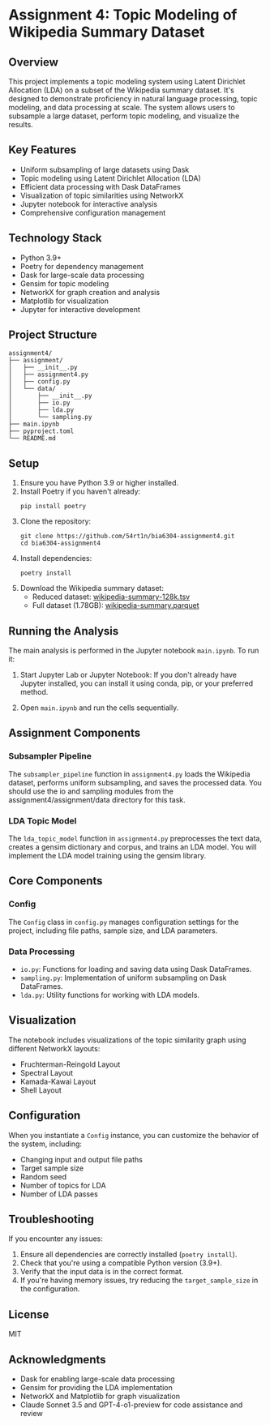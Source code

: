# Assignment 4: Topic Modeling of Wikipedia Summary Dataset

## Overview

This project implements a topic modeling system using Latent Dirichlet Allocation (LDA) on a subset of the Wikipedia summary dataset. It's designed to demonstrate proficiency in natural language processing, topic modeling, and data processing at scale. The system allows users to subsample a large dataset, perform topic modeling, and visualize the results.

## Key Features

- Uniform subsampling of large datasets using Dask
- Topic modeling using Latent Dirichlet Allocation (LDA)
- Efficient data processing with Dask DataFrames
- Visualization of topic similarities using NetworkX
- Jupyter notebook for interactive analysis
- Comprehensive configuration management

## Technology Stack

- Python 3.9+
- Poetry for dependency management
- Dask for large-scale data processing
- Gensim for topic modeling
- NetworkX for graph creation and analysis
- Matplotlib for visualization
- Jupyter for interactive development

## Project Structure

```
assignment4/
├── assignment/
│   ├── __init__.py
│   ├── assignment4.py
│   ├── config.py
│   └── data/
│       ├── __init__.py
│       ├── io.py
│       ├── lda.py
│       └── sampling.py
├── main.ipynb
├── pyproject.toml
└── README.md
```

## Setup

1. Ensure you have Python 3.9 or higher installed.
2. Install Poetry if you haven't already:
   ```
   pip install poetry
   ```
3. Clone the repository:
   ```
   git clone https://github.com/54rt1n/bia6304-assignment4.git
   cd bia6304-assignment4
   ```
4. Install dependencies:
   ```
   poetry install
   ```
5. Download the Wikipedia summary dataset:
   - Reduced dataset: [wikipedia-summary-128k.tsv](https://huggingface.co/datasets/mbukowski/wikipedia-summary-dataset-128k/resolve/main/wikipedia-summary-128k.tsv)
   - Full dataset (1.78GB): [wikipedia-summary.parquet](https://huggingface.co/datasets/mbukowski/wikipedia-summary-dataset/resolve/main/wikipedia-summary.parquet)

## Running the Analysis

The main analysis is performed in the Jupyter notebook `main.ipynb`. To run it:

1. Start Jupyter Lab or Jupyter Notebook:
   If you don't already have Jupyter installed, you can install it using conda, pip, or your preferred method.

2. Open `main.ipynb` and run the cells sequentially.

## Assignment Components

### Subsampler Pipeline

The `subsampler_pipeline` function in `assignment4.py` loads the Wikipedia dataset, performs uniform subsampling, and saves the processed data. You should use the io and sampling modules from the assignment4/assignment/data directory for this task.

### LDA Topic Model

The `lda_topic_model` function in `assignment4.py` preprocesses the text data, creates a gensim dictionary and corpus, and trains an LDA model. You will implement the LDA model training using the gensim library.

## Core Components

### Config

The `Config` class in `config.py` manages configuration settings for the project, including file paths, sample size, and LDA parameters.

### Data Processing

- `io.py`: Functions for loading and saving data using Dask DataFrames.
- `sampling.py`: Implementation of uniform subsampling on Dask DataFrames.
- `lda.py`: Utility functions for working with LDA models.

## Visualization

The notebook includes visualizations of the topic similarity graph using different NetworkX layouts:
- Fruchterman-Reingold Layout
- Spectral Layout
- Kamada-Kawai Layout
- Shell Layout

## Configuration

When you instantiate a `Config` instance, you can customize the behavior of the system, including:
- Changing input and output file paths
- Target sample size
- Random seed
- Number of topics for LDA
- Number of LDA passes

## Troubleshooting

If you encounter any issues:

1. Ensure all dependencies are correctly installed (`poetry install`).
2. Check that you're using a compatible Python version (3.9+).
3. Verify that the input data is in the correct format.
4. If you're having memory issues, try reducing the `target_sample_size` in the configuration.

## License

MIT

## Acknowledgments

- Dask for enabling large-scale data processing
- Gensim for providing the LDA implementation
- NetworkX and Matplotlib for graph visualization
- Claude Sonnet 3.5 and GPT-4-o1-preview for code assistance and review

